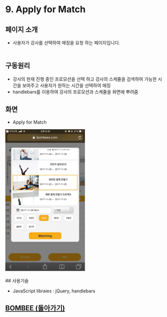 # 9. Apply for Match

## 페이지 소개
* 사용자가 강사를 선택하여 매칭을 요청 하는 페이지입니다.
<br><br>
## 구동원리
* 강사의 현재 진행 중인 프로모션을 선택 하고 강사의 스케쥴을 검색하여 가능한 시간을 보여주고 사용자가 원하는 시간을 선택하여 매칭
* handlebars를 이용하여 강사의 프로모션과 스케쥴을 화면에 뿌려줌
## 화면
- Apply for Match

<img src="../Image/친구신청.jpg" width="250">
<br><br>
## 사용기술

* JavaScript libraies : jQuery, handlebars<br>

## [BOMBEE (돌아가기)](../../README.md)<br>

